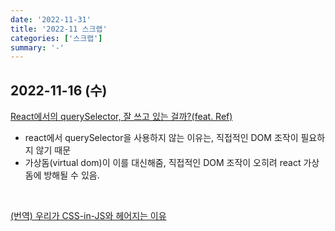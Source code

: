 ```yaml
---
date: '2022-11-31'
title: '2022-11 스크랩'
categories: ['스크랩']
summary: '-'
---
```


## 2022-11-16 (수)

[React에서의 querySelector, 잘 쓰고 있는 걸까?(feat. Ref)](https://mingule.tistory.com/61)

* react에서 querySelector을 사용하지 않는 이유는, 직접적인 DOM 조작이 필요하지 않기 때문
* 가상돔(virtual dom)이 이를 대신해줌, 직접적인 DOM 조작이 오히려 react 가상돔에 방해될 수 있음.

<br>

[(번역) 우리가 CSS-in-JS와 헤어지는 이유](https://junghan92.medium.com/%EB%B2%88%EC%97%AD-%EC%9A%B0%EB%A6%AC%EA%B0%80-css-in-js%EC%99%80-%ED%97%A4%EC%96%B4%EC%A7%80%EB%8A%94-%EC%9D%B4%EC%9C%A0-a2e726d6ace6)